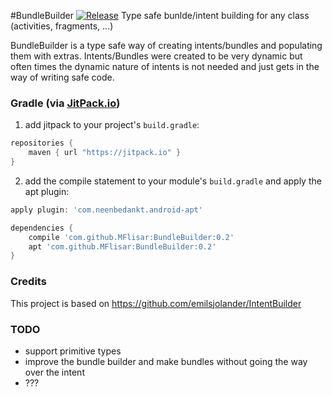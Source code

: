 #BundleBuilder [![Release](https://jitpack.io/v/MFlisar/BundleArgs.svg)](https://jitpack.io/#MFlisar/BundleArgs)
Type safe bunlde/intent building for any class (activities, fragments, ...)

BundleBuilder is a type safe way of creating intents/bundles and populating them with extras. Intents/Bundles were created to be very dynamic but often times the dynamic nature of intents is not needed and just gets in the way of writing safe code.

 
### Gradle (via [JitPack.io](https://jitpack.io/))

1) add jitpack to your project's `build.gradle`:
```groovy
repositories {
    maven { url "https://jitpack.io" }
}
```
2) add the compile statement to your module's `build.gradle` and apply the apt plugin:
```groovy
apply plugin: 'com.neenbedankt.android-apt'

dependencies {
    compile 'com.github.MFlisar:BundleBuilder:0.2'
    apt 'com.github.MFlisar:BundleBuilder:0.2'
}
```
### Credits

This project is based on https://github.com/emilsjolander/IntentBuilder

### TODO

* support primitive types
* improve the bundle builder and make bundles without going the way over the intent
* ???
